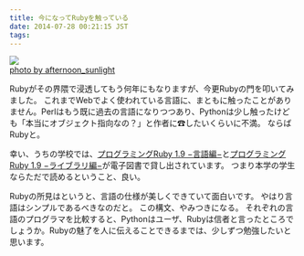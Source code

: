 ```yaml
---
title: 今になってRubyを触っている
date: 2014-07-28 00:21:15 JST
tags: 
---
```


[![](http://farm1.staticflickr.com/51/135751440_2f59574661.jpg)](http://www.flickr.com/photos/50109537@N00/135751440)  
[photo by afternoon\_sunlight](http://www.flickr.com/photos/50109537@N00/135751440)

Rubyがその界隈で浸透してもう何年にもなりますが、今更Rubyの門を叩いてみました。
これまでWebでよく使われている言語に、まともに触ったことがありません。Perlはもう既に過去の言語になりつつあり、Pythonは少し触ったけども「本当にオブジェクト指向なの？」と作者に☎したいくらいに不満。
ならばRubyと。

幸い、うちの学校では、[プログラミングRuby 1\.9 −言語編−](http://d.hatena.ne.jp/asin/4274068099/hatena-blog-22)と[プログラミングRuby 1\.9 −ライブラリ編−](http://d.hatena.ne.jp/asin/4274068102/hatena-blog-22)が電子図書で貸し出されています。
つまり本学の学生ならただで読めるということ、良い。

Rubyの所見はというと、言語の仕様が美しくできていて面白いです。
やはり言語はシンプルであるべきなのだと。
この構文、やみつきになる。
それぞれの言語のプログラマを比較すると、Pythonはユーザ、Rubyは信者と言ったところでしょうか。Rubyの魅了を人に伝えることできるまでは、少しずつ勉強したいと思います。

